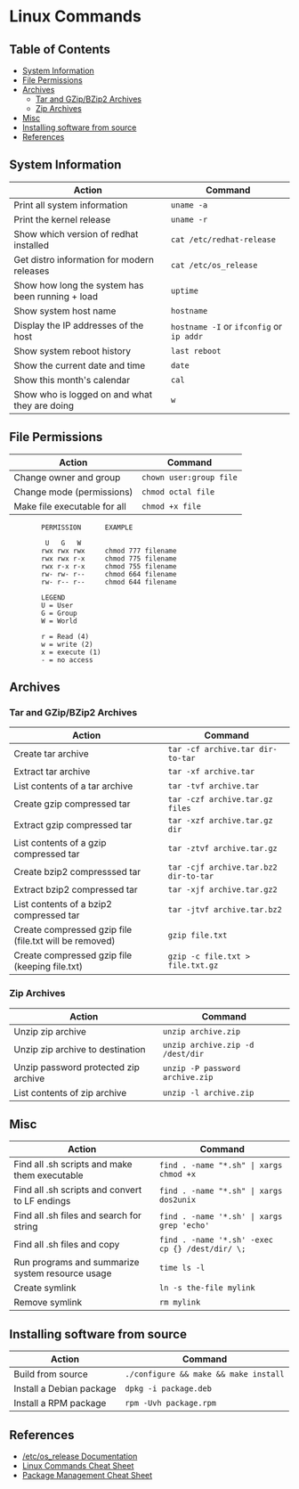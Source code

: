 # Linux Commands

## Table of Contents

<!-- markdownlint-disable MD004 -->

<!-- toc -->

- [System Information](#system-information)
- [File Permissions](#file-permissions)
- [Archives](#archives)
  * [Tar and GZip/BZip2 Archives](#tar-and-gzipbzip2-archives)
  * [Zip Archives](#zip-archives)
- [Misc](#misc)
- [Installing software from source](#installing-software-from-source)
- [References](#references)

<!-- tocstop -->

<!-- markdownlint-enable MD004 -->

## System Information

| Action | Command |
| ------ | ------- |
| Print all system information | `uname -a` |
| Print the kernel release | `uname -r` |
| Show which version of redhat installed | `cat /etc/redhat-release` |
| Get distro information for modern releases | `cat /etc/os_release` |
| Show how long the system has been running + load | `uptime` |
| Show system host name | `hostname` |
| Display the IP addresses of the host | `hostname -I` or `ifconfig` or `ip addr` |
| Show system reboot history | `last reboot` |
| Show the current date and time | `date` |
| Show this month's calendar | `cal` |
| Show who is logged on and what they are doing | `w` |

## File Permissions

| Action | Command |
| ------ | ------- |
| Change owner and group | `chown user:group file` |
| Change mode (permissions) | `chmod octal file` |
| Make file executable for all | `chmod +x file` |

```text
        PERMISSION      EXAMPLE

         U   G   W
        rwx rwx rwx     chmod 777 filename
        rwx rwx r-x     chmod 775 filename
        rwx r-x r-x     chmod 755 filename
        rw- rw- r--     chmod 664 filename
        rw- r-- r--     chmod 644 filename

        LEGEND
        U = User
        G = Group
        W = World

        r = Read (4)
        w = write (2)
        x = execute (1)
        - = no access
```

## Archives

### Tar and GZip/BZip2 Archives

| Action | Command |
| ------ | ------- |
| Create tar archive | `tar -cf archive.tar dir-to-tar` |
| Extract tar archive | `tar -xf archive.tar` |
| List contents of a tar archive | `tar -tvf archive.tar` |
| Create gzip compressed tar | `tar -czf archive.tar.gz files` |
| Extract gzip compressed tar | `tar -xzf archive.tar.gz dir` |
| List contents of a gzip compressed tar | `tar -ztvf archive.tar.gz` |
| Create bzip2 compresssed tar | `tar -cjf archive.tar.bz2 dir-to-tar` |
| Extract bzip2 compressed tar | `tar -xjf archive.tar.gz2` |
| List contents of a bzip2 compressed tar | `tar -jtvf archive.tar.bz2` |
| Create compressed gzip file (file.txt will be removed) | `gzip file.txt` |
| Create compressed gzip file (keeping file.txt) | `gzip -c file.txt > file.txt.gz` |

### Zip Archives

| Action | Command |
| ------ | ------- |
| Unzip zip archive | `unzip archive.zip` |
| Unzip zip archive to destination | `unzip archive.zip -d /dest/dir` |
| Unzip password protected zip archive | `unzip -P password archive.zip` |
| List contents of zip archive | `unzip -l archive.zip` |

## Misc

| Action | Command |
| ------ | ------- |
| Find all .sh scripts and make them executable | `find . -name "*.sh" \| xargs chmod +x` |
| Find all .sh scripts and convert to LF endings | `find . -name "*.sh" \| xargs dos2unix` |
| Find all .sh files and search for string | `find . -name '*.sh' \| xargs grep 'echo'` |
| Find all .sh files and copy | `find . -name '*.sh' -exec cp {} /dest/dir/ \;`
| Run programs and summarize system resource usage | `time ls -l` |
| Create symlink | `ln -s the-file mylink` |
| Remove symlink | `rm mylink` |

## Installing software from source

| Action | Command |
| ------ | ------- |
| Build from source | `./configure && make && make install` |
| Install a Debian package | `dpkg -i package.deb` |
| Install a RPM package | `rpm -Uvh package.rpm` |

## References

- [/etc/os_release Documentation](https://www.freedesktop.org/software/systemd/man/os-release.html)
- [Linux Commands Cheat Sheet](https://www.linuxtrainingacademy.com/linux-commands-cheat-sheet/)
- [Package Management Cheat Sheet](https://distrowatch.com/dwres.php?resource=package-management)
